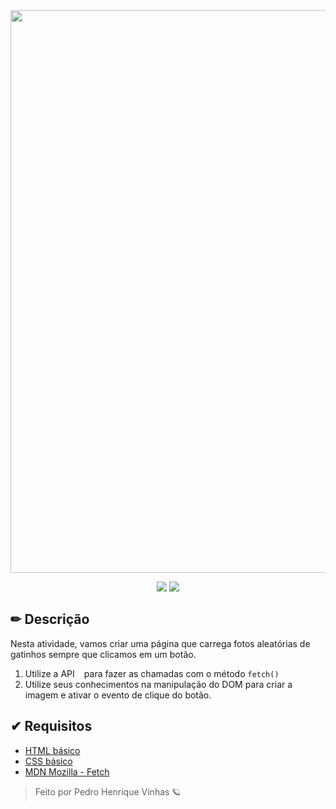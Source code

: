 
<div align=center>
  <img width=900px src="https://s3.us-west-2.amazonaws.com/secure.notion-static.com/da8cf31e-8f55-4f55-b8df-03fcda47273b/cats.gif?X-Amz-Algorithm=AWS4-HMAC-SHA256&X-Amz-Content-Sha256=UNSIGNED-PAYLOAD&X-Amz-Credential=AKIAT73L2G45EIPT3X45%2F20220428%2Fus-west-2%2Fs3%2Faws4_request&X-Amz-Date=20220428T162204Z&X-Amz-Expires=86400&X-Amz-Signature=26baabef883349da4b806e14248db1989480a049d0367b3ea5d9838a710b6c34&X-Amz-SignedHeaders=host&response-content-disposition=filename%20%3D%22cats.gif%22&x-id=GetObject">
</div>

 <p align=center>
    <img src="https://shields.io/badge/-HTML5-ff7f00&?logo=html5&logoColor=white&style=flat?&color=fff350&labelColor=77d0eb&?logoWidth=60">
    <img src="https://shields.io/badge/-CSS3-ff7f00?logo=css3&style=flat?&color=fff350&labelColor=77d0eb&?logoWidth=60">
 </p>

##  ✏ Descrição

Nesta atividade, vamos criar uma página que carrega fotos aleatórias de gatinhos sempre que clicamos em um botão.
1. Utilize a API ` ` para fazer as chamadas com o método `fetch()`
2. Utilize seus conhecimentos na manipulação do DOM para criar a imagem e ativar o evento de clique do botão.

## ✔ Requisitos 
* [HTML básico](https://www.w3schools.com/html/)
* [CSS básico](https://developer.mozilla.org/pt-BR/docs/Web/CSS)
* [MDN Mozilla - Fetch](https://developer.mozilla.org/en-US/docs/Web/API/Fetch_API/Using_Fetch)


<blockquote> Feito por Pedro Henrique Vinhas 🪐 </blockquote>